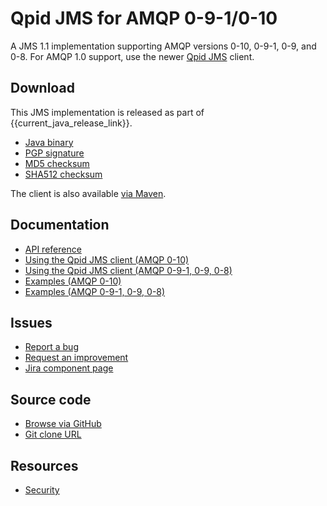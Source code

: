 # Qpid JMS for AMQP 0-9-1/0-10

A JMS 1.1 implementation supporting AMQP versions 0-10, 0-9-1, 0-9, and
0-8.  For AMQP 1.0 support, use the newer [Qpid JMS](index.html) client.

## Download

This JMS implementation is released as part of {{current_java_release_link}}.

<div class="two-column" markdown="1">

 - [Java binary](http://www.apache.org/dyn/closer.lua/qpid/java/{{current_java_release}}/binaries/qpid-client-{{current_java_release}}-bin.tar.gz)
 - [PGP signature](http://www.apache.org/dist/qpid/java/{{current_java_release}}/binaries/qpid-client-{{current_java_release}}-bin.tar.gz.asc)
 - [MD5 checksum](http://www.apache.org/dist/qpid/java/{{current_java_release}}/binaries/qpid-client-{{current_java_release}}-bin.tar.gz.md5)
 - [SHA512 checksum](http://www.apache.org/dist/qpid/java/{{current_java_release}}/binaries/qpid-client-{{current_java_release}}-bin.tar.gz.sha)

</div>

The client is also available [via Maven]({{site_url}}/maven.html).

## Documentation

<div class="two-column" markdown="1">

 - [API reference](http://docs.oracle.com/javaee/1.4/api/javax/jms/package-summary.html)
 - [Using the Qpid JMS client (AMQP 0-10)]({{current_java_release_url}}/jms-client-0-10/book/index.html)
 - [Using the Qpid JMS client (AMQP 0-9-1, 0-9, 0-8)]({{current_java_release_url}}/jms-client-0-8/book/index.html)
 - [Examples (AMQP 0-10)]({{current_java_release_url}}/qpid-jms/examples/index.html)
 - [Examples (AMQP 0-9-1, 0-9, 0-8)]({{current_java_release_url}}/jms-client-0-8/book/JMS-Client-0-8-Examples.html)

</div>

## Issues

 - [Report a bug](http://issues.apache.org/jira/secure/CreateIssueDetails!init.jspa?pid=12310520&issuetype=1&priority=3&components=12311389)
 - [Request an improvement](http://issues.apache.org/jira/secure/CreateIssueDetails!init.jspa?pid=12310520&issuetype=4&priority=3&components=12311389)
 - [Jira component page](http://issues.apache.org/jira/browse/QPID/component/12311389)

## Source code

 - [Browse via GitHub](https://github.com/apache/qpid-jms-amqp-0-x)
 - [Git clone URL](https://git-wip-us.apache.org/repos/asf/qpid-jms-amqp-0-x.git)

## Resources

 - [Security](security.html)
